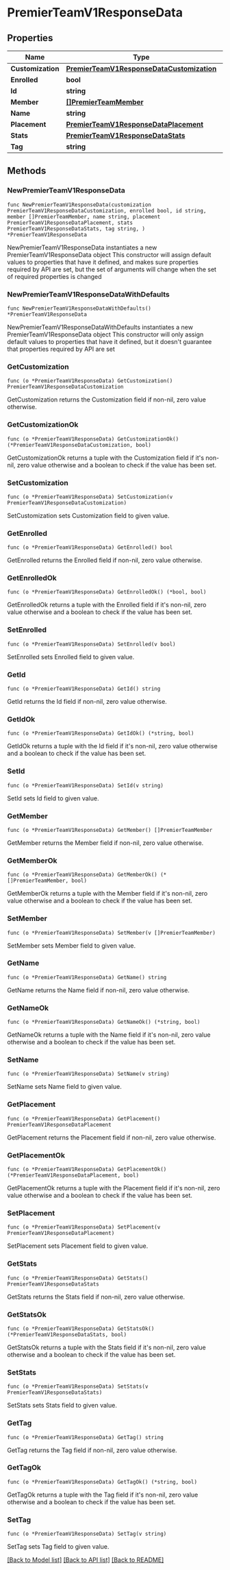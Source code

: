 # PremierTeamV1ResponseData

## Properties

Name | Type | Description | Notes
------------ | ------------- | ------------- | -------------
**Customization** | [**PremierTeamV1ResponseDataCustomization**](PremierTeamV1ResponseDataCustomization.md) |  | 
**Enrolled** | **bool** |  | 
**Id** | **string** |  | 
**Member** | [**[]PremierTeamMember**](PremierTeamMember.md) |  | 
**Name** | **string** |  | 
**Placement** | [**PremierTeamV1ResponseDataPlacement**](PremierTeamV1ResponseDataPlacement.md) |  | 
**Stats** | [**PremierTeamV1ResponseDataStats**](PremierTeamV1ResponseDataStats.md) |  | 
**Tag** | **string** |  | 

## Methods

### NewPremierTeamV1ResponseData

`func NewPremierTeamV1ResponseData(customization PremierTeamV1ResponseDataCustomization, enrolled bool, id string, member []PremierTeamMember, name string, placement PremierTeamV1ResponseDataPlacement, stats PremierTeamV1ResponseDataStats, tag string, ) *PremierTeamV1ResponseData`

NewPremierTeamV1ResponseData instantiates a new PremierTeamV1ResponseData object
This constructor will assign default values to properties that have it defined,
and makes sure properties required by API are set, but the set of arguments
will change when the set of required properties is changed

### NewPremierTeamV1ResponseDataWithDefaults

`func NewPremierTeamV1ResponseDataWithDefaults() *PremierTeamV1ResponseData`

NewPremierTeamV1ResponseDataWithDefaults instantiates a new PremierTeamV1ResponseData object
This constructor will only assign default values to properties that have it defined,
but it doesn't guarantee that properties required by API are set

### GetCustomization

`func (o *PremierTeamV1ResponseData) GetCustomization() PremierTeamV1ResponseDataCustomization`

GetCustomization returns the Customization field if non-nil, zero value otherwise.

### GetCustomizationOk

`func (o *PremierTeamV1ResponseData) GetCustomizationOk() (*PremierTeamV1ResponseDataCustomization, bool)`

GetCustomizationOk returns a tuple with the Customization field if it's non-nil, zero value otherwise
and a boolean to check if the value has been set.

### SetCustomization

`func (o *PremierTeamV1ResponseData) SetCustomization(v PremierTeamV1ResponseDataCustomization)`

SetCustomization sets Customization field to given value.


### GetEnrolled

`func (o *PremierTeamV1ResponseData) GetEnrolled() bool`

GetEnrolled returns the Enrolled field if non-nil, zero value otherwise.

### GetEnrolledOk

`func (o *PremierTeamV1ResponseData) GetEnrolledOk() (*bool, bool)`

GetEnrolledOk returns a tuple with the Enrolled field if it's non-nil, zero value otherwise
and a boolean to check if the value has been set.

### SetEnrolled

`func (o *PremierTeamV1ResponseData) SetEnrolled(v bool)`

SetEnrolled sets Enrolled field to given value.


### GetId

`func (o *PremierTeamV1ResponseData) GetId() string`

GetId returns the Id field if non-nil, zero value otherwise.

### GetIdOk

`func (o *PremierTeamV1ResponseData) GetIdOk() (*string, bool)`

GetIdOk returns a tuple with the Id field if it's non-nil, zero value otherwise
and a boolean to check if the value has been set.

### SetId

`func (o *PremierTeamV1ResponseData) SetId(v string)`

SetId sets Id field to given value.


### GetMember

`func (o *PremierTeamV1ResponseData) GetMember() []PremierTeamMember`

GetMember returns the Member field if non-nil, zero value otherwise.

### GetMemberOk

`func (o *PremierTeamV1ResponseData) GetMemberOk() (*[]PremierTeamMember, bool)`

GetMemberOk returns a tuple with the Member field if it's non-nil, zero value otherwise
and a boolean to check if the value has been set.

### SetMember

`func (o *PremierTeamV1ResponseData) SetMember(v []PremierTeamMember)`

SetMember sets Member field to given value.


### GetName

`func (o *PremierTeamV1ResponseData) GetName() string`

GetName returns the Name field if non-nil, zero value otherwise.

### GetNameOk

`func (o *PremierTeamV1ResponseData) GetNameOk() (*string, bool)`

GetNameOk returns a tuple with the Name field if it's non-nil, zero value otherwise
and a boolean to check if the value has been set.

### SetName

`func (o *PremierTeamV1ResponseData) SetName(v string)`

SetName sets Name field to given value.


### GetPlacement

`func (o *PremierTeamV1ResponseData) GetPlacement() PremierTeamV1ResponseDataPlacement`

GetPlacement returns the Placement field if non-nil, zero value otherwise.

### GetPlacementOk

`func (o *PremierTeamV1ResponseData) GetPlacementOk() (*PremierTeamV1ResponseDataPlacement, bool)`

GetPlacementOk returns a tuple with the Placement field if it's non-nil, zero value otherwise
and a boolean to check if the value has been set.

### SetPlacement

`func (o *PremierTeamV1ResponseData) SetPlacement(v PremierTeamV1ResponseDataPlacement)`

SetPlacement sets Placement field to given value.


### GetStats

`func (o *PremierTeamV1ResponseData) GetStats() PremierTeamV1ResponseDataStats`

GetStats returns the Stats field if non-nil, zero value otherwise.

### GetStatsOk

`func (o *PremierTeamV1ResponseData) GetStatsOk() (*PremierTeamV1ResponseDataStats, bool)`

GetStatsOk returns a tuple with the Stats field if it's non-nil, zero value otherwise
and a boolean to check if the value has been set.

### SetStats

`func (o *PremierTeamV1ResponseData) SetStats(v PremierTeamV1ResponseDataStats)`

SetStats sets Stats field to given value.


### GetTag

`func (o *PremierTeamV1ResponseData) GetTag() string`

GetTag returns the Tag field if non-nil, zero value otherwise.

### GetTagOk

`func (o *PremierTeamV1ResponseData) GetTagOk() (*string, bool)`

GetTagOk returns a tuple with the Tag field if it's non-nil, zero value otherwise
and a boolean to check if the value has been set.

### SetTag

`func (o *PremierTeamV1ResponseData) SetTag(v string)`

SetTag sets Tag field to given value.



[[Back to Model list]](../README.md#documentation-for-models) [[Back to API list]](../README.md#documentation-for-api-endpoints) [[Back to README]](../README.md)


